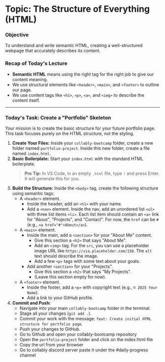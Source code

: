 # Topic: The Structure of Everything (HTML)

### **Objective**
To understand and write semantic HTML, creating a well-structured webpage that accurately describes its content.

### **Recap of Today's Lecture**
*   **Semantic HTML** means using the right tag for the right job to give our content meaning.
*   We use structural elements like `<header>`, `<main>`, and `<footer>` to outline our page.
*   We use content tags like `<h1>`, `<p>`, `<a>`, and `<img>` to describe the content itself.

---

### **Today's Task: Create a "Portfolio" Skeleton**

Your mission is to create the basic structure for your future portfolio page. This task focuses purely on the HTML structure, not the styling.

1.  **Create Your Files:** Inside your `collably-bootcamp` folder, create a new folder named `portfolio-project`. Inside this new folder, create a file named `index.html`.
2.  **Basic Boilerplate:** Start your `index.html` with the standard HTML boilerplate.
    > **Pro Tip:** In VS Code, in an empty `.html` file, type `!` and press Enter. It will generate this for you.
3.  **Build the Structure:** Inside the `<body>` tag, create the following structure using semantic tags:
    *   A `<header>` element.
        *   Inside the header, add an `<h1>` with your name.
        *   Add a `<nav>` element. Inside the nav, add an unordered list `<ul>` with three list items `<li>`. Each list item should contain an `<a>` link for "About", "Projects", and "Contact". For now, the `href` can be `#` (e.g., `<a href="#">About</a>`).
    *   A `<main>` element.
        *   Inside the main, add a `<section>` for your "About Me" content.
            *   Give this section a `<h2>` that says "About Me".
            *   Add an `<img>` tag. For the `src`, you can use a placeholder image URL like `https://via.placeholder.com/150`. The `alt` text should describe the image.
            *   Add a few `<p>` tags with some text about your goals.
        *   Add another `<section>` for your "Projects".
            *   Give this section a `<h2>` that says "My Projects".
            *   (Leave this section empty for now).
    *   A `<footer>` element.
        *   Inside the footer, add a `<p>` with copyright text (e.g., `© 2025 Your Name`).
        *   Add a link to your GitHub profile.
4.  **Commit and Push:**
    *   Navigate into your main `collably-bootcamp` folder in the terminal.
    *   Stage all your changes (`git add .`).
    *   Commit your work with the message: `feat: Create initial HTML structure for portfolio page`.
    *   Push your changes to GitHub.
    *   Go to Github and open your collably-bootcamp repository
    *   Open the `portfolio-project` folder and click on the index.html file
    *   Copy the url from your browser
    *   Go to collably discord server paste it under the #daily-progress channel